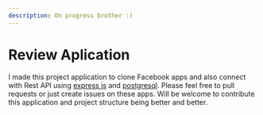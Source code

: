 ```yaml
---
description: On progress brother :)
---
```


# Review Aplication

I made this project application to clone Facebook apps and also connect with Rest API using [express js](https://expressjs.com) and [postgresql](https://www.postgresql.org). Please feel free to pull requests or just create issues on these apps. Will be welcome to contribute this application and project structure being better and better.

